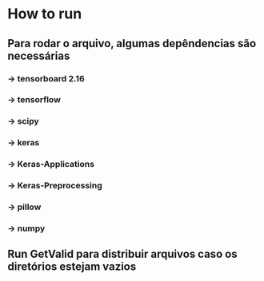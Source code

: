 # How to run

## Para rodar o arquivo, algumas depêndencias são necessárias

### -> tensorboard 2.16

### -> tensorflow

### -> scipy

### -> keras

### -> Keras-Applications

### -> Keras-Preprocessing

### -> pillow

### -> numpy

## Run GetValid para distribuir arquivos caso os diretórios estejam vazios

